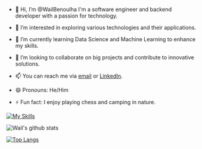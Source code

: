 - 👋 Hi, I’m @WailBenoulha
I'm a software engineer and backend developer with a passion for technology.

- 👀 I’m interested in exploring various technologies and their applications.
- 🌱 I’m currently learning Data Science and Machine Learning to enhance my skills.
- 💞️ I’m looking to collaborate on big projects and contribute to innovative solutions.
- 📫 You can reach me via [email](wail.benoulha@univ-constantine2.dz) or [LinkedIn](https://www.linkedin.com/in//wail-benoulha-078433299/).
- 😄 Pronouns: He/Him
- ⚡ Fun fact: I enjoy playing chess and camping in nature.

[![My Skills](https://skillicons.dev/icons?i=py,django,sqlite,sklearn,vscode,pycharm,react,redis,js,docker,aws,flutter,express,git,github,idea,java,linux,mysql,nodejs,npm,postgres,postman,powershell,html,css)](https://skillicons.dev)

![Wail's github stats](https://github-readme-stats.vercel.app/api?username=wailbenoulha&show_icons=true&theme=radical)

[![Top Langs](https://github-readme-stats.vercel.app/api/top-langs/?username=WailBenoulha&layout=compact)](https://github.com/WailBenoulha/github-readme-stats)

<!---
WailBenoulha/WailBenoulha is a ✨ software engineer and backend developer ✨ a data science student at NTIC constantine
--->

